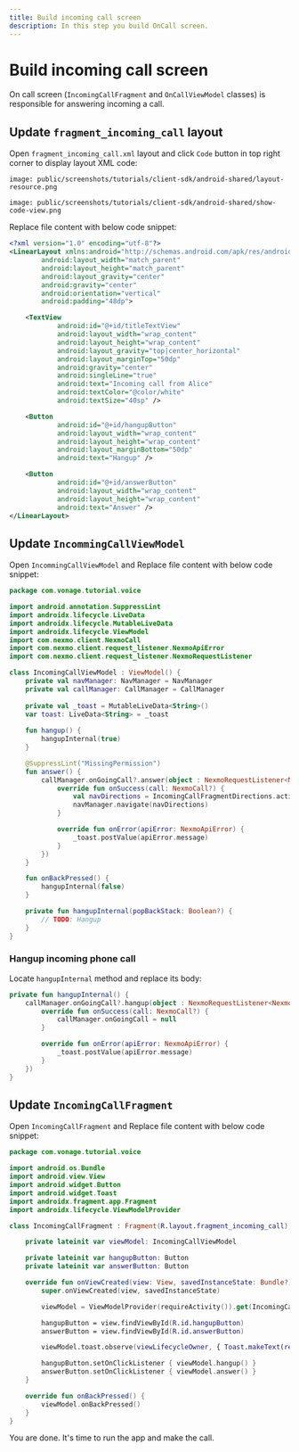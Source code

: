 ```yaml
---
title: Build incoming call screen
description: In this step you build OnCall screen.
---
```


# Build  incoming call screen

On call screen (`IncomingCallFragment` and `OnCallViewModel` classes) is responsible for answering incoming a call.

## Update `fragment_incoming_call` layout

Open `fragment_incoming_call.xml` layout and click `Code` button in top right corner to display layout XML code:

```screenshot
image: public/screenshots/tutorials/client-sdk/android-shared/layout-resource.png
```

```screenshot
image: public/screenshots/tutorials/client-sdk/android-shared/show-code-view.png
```

Replace file content with below code snippet:

```xml
<?xml version="1.0" encoding="utf-8"?>
<LinearLayout xmlns:android="http://schemas.android.com/apk/res/android"
        android:layout_width="match_parent"
        android:layout_height="match_parent"
        android:layout_gravity="center"
        android:gravity="center"
        android:orientation="vertical"
        android:padding="48dp">

    <TextView
            android:id="@+id/titleTextView"
            android:layout_width="wrap_content"
            android:layout_height="wrap_content"
            android:layout_gravity="top|center_horizontal"
            android:layout_marginTop="50dp"
            android:gravity="center"
            android:singleLine="true"
            android:text="Incoming call from Alice"
            android:textColor="@color/white"
            android:textSize="40sp" />

    <Button
            android:id="@+id/hangupButton"
            android:layout_width="wrap_content"
            android:layout_height="wrap_content"
            android:layout_marginBottom="50dp"
            android:text="Hangup" />

    <Button
            android:id="@+id/answerButton"
            android:layout_width="wrap_content"
            android:layout_height="wrap_content"
            android:text="Answer" />
</LinearLayout>
```

## Update `IncommingCallViewModel`

Open `IncommingCallViewModel` and Replace file content with below code snippet:

```kotlin
package com.vonage.tutorial.voice

import android.annotation.SuppressLint
import androidx.lifecycle.LiveData
import androidx.lifecycle.MutableLiveData
import androidx.lifecycle.ViewModel
import com.nexmo.client.NexmoCall
import com.nexmo.client.request_listener.NexmoApiError
import com.nexmo.client.request_listener.NexmoRequestListener

class IncomingCallViewModel : ViewModel() {
    private val navManager: NavManager = NavManager
    private val callManager: CallManager = CallManager
    
    private val _toast = MutableLiveData<String>()
    var toast: LiveData<String> = _toast
    
    fun hangup() {
        hangupInternal(true)
    }

    @SuppressLint("MissingPermission")
    fun answer() {
        callManager.onGoingCall?.answer(object : NexmoRequestListener<NexmoCall?> {
            override fun onSuccess(call: NexmoCall?) {
                val navDirections = IncomingCallFragmentDirections.actionIncomingCallFragmentToOnCallFragment()
                navManager.navigate(navDirections)
            }

            override fun onError(apiError: NexmoApiError) {
                _toast.postValue(apiError.message)
            }
        })
    }

    fun onBackPressed() {
        hangupInternal(false)
    }

    private fun hangupInternal(popBackStack: Boolean?) {
        // TODO: Hangup
    }
}
```

### Hangup incoming phone call

Locate `hangupInternal` method and replace its body:


```kotlin
private fun hangupInternal() {
    callManager.onGoingCall?.hangup(object : NexmoRequestListener<NexmoCall> {
        override fun onSuccess(call: NexmoCall?) {
            callManager.onGoingCall = null
        }

        override fun onError(apiError: NexmoApiError) {
            _toast.postValue(apiError.message)
        }
    })
}
```

## Update `IncomingCallFragment`

Open `IncomingCallFragment` and Replace file content with below code snippet:

```kotlin
package com.vonage.tutorial.voice

import android.os.Bundle
import android.view.View
import android.widget.Button
import android.widget.Toast
import androidx.fragment.app.Fragment
import androidx.lifecycle.ViewModelProvider

class IncomingCallFragment : Fragment(R.layout.fragment_incoming_call), BackPressHandler {

    private lateinit var viewModel: IncomingCallViewModel

    private lateinit var hangupButton: Button
    private lateinit var answerButton: Button

    override fun onViewCreated(view: View, savedInstanceState: Bundle?) {
        super.onViewCreated(view, savedInstanceState)

        viewModel = ViewModelProvider(requireActivity()).get(IncomingCallViewModel::class.java)

        hangupButton = view.findViewById(R.id.hangupButton)
        answerButton = view.findViewById(R.id.answerButton)

        viewModel.toast.observe(viewLifecycleOwner, { Toast.makeText(requireActivity(), it, Toast.LENGTH_SHORT).show() })

        hangupButton.setOnClickListener { viewModel.hangup() }
        answerButton.setOnClickListener { viewModel.answer() }
    }

    override fun onBackPressed() {
        viewModel.onBackPressed()
    }
}
```

You are done. It's time to run the app and make the call.